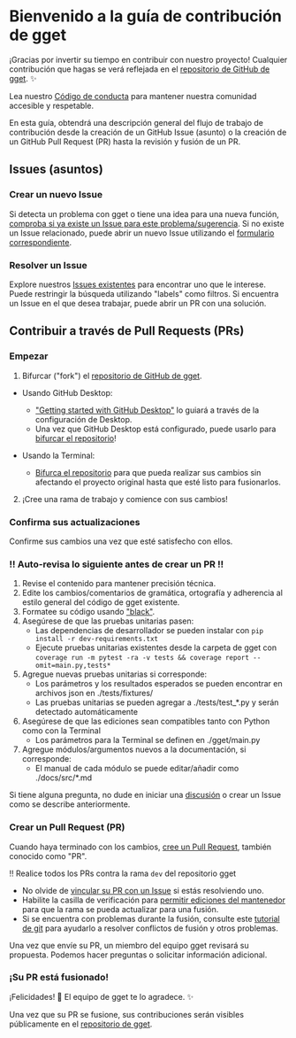 # Bienvenido a la guía de contribución de gget

¡Gracias por invertir su tiempo en contribuir con nuestro proyecto! Cualquier contribución que hagas se verá reflejada en el [repositorio de GitHub de gget](https://github.com/pachterlab/gget). ✨

Lea nuestro [Código de conducta](./code_of_conduct.md) para mantener nuestra comunidad accesible y respetable.

En esta guía, obtendrá una descripción general del flujo de trabajo de contribución desde la creación de un GitHub Issue (asunto) o la creación de un GitHub Pull Request (PR) hasta la revisión y fusión de un PR.

## Issues (asuntos)

### Crear un nuevo Issue

Si detecta un problema con gget o tiene una idea para una nueva función, [comproba si ya existe un Issue para este problema/sugerencia](https://github.com/pachterlab/gget/issues). Si no existe un Issue relacionado, puede abrir un nuevo Issue utilizando el [formulario correspondiente](https://github.com/pachterlab/gget/issues/new/choose).

### Resolver un Issue

Explore nuestros [Issues existentes](https://github.com/pachterlab/gget/issues) para encontrar uno que le interese. Puede restringir la búsqueda utilizando "labels" como filtros. Si encuentra un Issue en el que desea trabajar, puede abrir un PR con una solución.

## Contribuir a través de Pull Requests (PRs)

### Empezar

1. Bifurcar ("fork") el [repositorio de GitHub de gget](https://github.com/pachterlab/gget).
- Usando GitHub Desktop:
  - ["Getting started with GitHub Desktop"](https://docs.github.com/en/desktop/installing-and-configuring-github-desktop/getting-started-with-github-desktop) lo guiará a través de la configuración de Desktop.
  - Una vez que GitHub Desktop está configurado, puede usarlo para [bifurcar el repositorio](https://docs.github.com/en/desktop/contributing-and-collaborating-using-github-desktop/cloning-and-forking-repositories-from-github-desktop)!

- Usando la Terminal:
  - [Bifurca el repositorio](https://docs.github.com/en/github/getting-started-with-github/fork-a-repo#fork-an-example-repository) para que pueda realizar sus cambios sin afectando el proyecto original hasta que esté listo para fusionarlos.

2. ¡Cree una rama de trabajo y comience con sus cambios!

### Confirma sus actualizaciones

Confirme sus cambios una vez que esté satisfecho con ellos.

### ‼️ Auto-revisa lo siguiente antes de crear un PR ‼️

1. Revise el contenido para mantener precisión técnica.
2. Edite los cambios/comentarios de gramática, ortografía y adherencia al estilo general del código de gget existente.
3. Formatee su código usando ["black"](https://black.readthedocs.io/en/stable/getting_started.html).
4. Asegúrese de que las pruebas unitarias pasen:
    - Las dependencias de desarrollador se pueden instalar con `pip install -r dev-requirements.txt`
    - Ejecute pruebas unitarias existentes desde la carpeta de gget con `coverage run -m pytest -ra -v tests && coverage report --omit=main.py,tests*`
5. Agregue nuevas pruebas unitarias si corresponde:
    - Los parámetros y los resultados esperados se pueden encontrar en archivos json en ./tests/fixtures/
    - Las pruebas unitarias se pueden agregar a ./tests/test_*.py y serán detectado automáticamente
6. Asegúrese de que las ediciones sean compatibles tanto con Python como con la Terminal
    - Los parámetros para la Terminal se definen en ./gget/main.py
8. Agregue módulos/argumentos nuevos a la documentación, si corresponde:
    - El manual de cada módulo se puede editar/añadir como ./docs/src/*.md
   
Si tiene alguna pregunta, no dude en iniciar una [discusión](https://github.com/pachterlab/gget/discussions) o crear un Issue como se describe anteriormente.

### Crear un Pull Request (PR)

Cuando haya terminado con los cambios, [cree un Pull Request](https://docs.github.com/en/pull-requests/collaborating-with-pull-requests/proposing-changes-to-your-work-with-pull-requests/creating-a-pull-request), también conocido como "PR".

‼️ Realice todos los PRs contra la rama `dev` del repositorio gget

- No olvide de [vincular su PR con un Issue](https://docs.github.com/en/issues/tracking-your-work-with-issues/linking-a-pull-request-to-an-issue) si estás resolviendo uno.
- Habilite la casilla de verificación para [permitir ediciones del mantenedor](https://docs.github.com/en/github/collaborating-with-issues-and-pull-requests/allowing-changes-to-a-pull-request-branch-created-from-a-fork) para que la rama se pueda actualizar para una fusión.
- Si se encuentra con problemas durante la fusión, consulte este [tutorial de git](https://github.com/skills/resolve-merge-conflicts) para ayudarlo a resolver conflictos de fusión y otros problemas.

Una vez que envíe su PR, un miembro del equipo gget revisará su propuesta. Podemos hacer preguntas o solicitar información adicional.

### ¡Su PR está fusionado!

¡Felicidades! 🎉	 El equipo de gget te lo agradece. ✨

Una vez que su PR se fusione, sus contribuciones serán visibles públicamente en el [repositorio de gget](https://github.com/pachterlab/gget).
